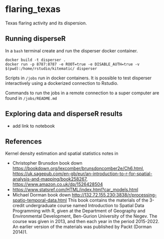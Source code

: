 # flaring_texas

Texas flaring activity and its dispersion.

## Running disperseR

In a `bash` terminal create and run the disperser docker container.

```
docker build -t disperser .
docker run -p 8787:8787 -e ROOT=true -e DISABLE_AUTH=true -v $(pwd):/home/rstudio/kitematic/ disperser
```

Scripts in `/jobs` run in docker containers. It is possible to test disperser interactively using a dockerized connection to Rstudio.

Commands to run the jobs in a remote connection to a super computer are found in `/jobs/README.md`

## Exploring data and disperseR results

* add link to notebook

## References

Kernel density estimation and spatial statistics notes in 
* Christopher Brunsdon book down https://bookdown.org/lexcomber/brunsdoncomber2e/Ch6.html, https://uk.sagepub.com/en-gb/eur/an-introduction-to-r-for-spatial-analysis-and-mapping/book258267, https://www.amazon.co.uk/dp/1526428504
* https://www.statsref.com/HTML/index.html?car_models.html
* Michael Dorman book down http://132.72.155.230:3838/r/processing-spatio-temporal-data.html This book contains the materials of the 3-credit undergraduate course named Introduction to Spatial Data Programming with R, given at the Department of Geography and Environmental Development, Ben-Gurion University of the Negev. The course was given in 2013, and then each year in the period 2015-2022. An earlier version of the materials was published by Packt (Dorman 2014)1.
